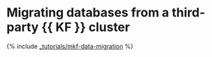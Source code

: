# Migrating databases from a third-party {{ KF }} cluster

{% include [_tutorials/mkf-data-migration](../../_tutorials/mkf-data-migration.md) %}
